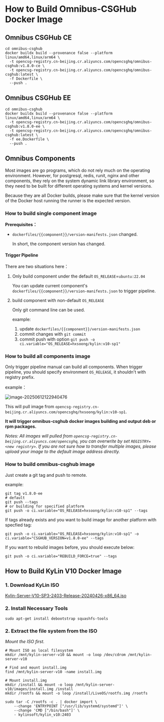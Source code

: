 # How to Build Omnibus-CSGHub Docker Image

## Omnibus CSGHub CE

```shell
cd omnibus-csghub
docker buildx build --provenance false --platform linux/amd64,linux/arm64 \
  -t opencsg-registry.cn-beijing.cr.aliyuncs.com/opencsghq/omnibus-csghub:v1.8.0-ce \
  -t opencsg-registry.cn-beijing.cr.aliyuncs.com/opencsghq/omnibus-csghub:latest \
  -f Dockerfile \
  --push .
```

## Omnibus CSGHub EE

```shell
cd omnibus-csghub
docker buildx build --provenance false --platform linux/amd64,linux/arm64 \
  -t opencsg-registry.cn-beijing.cr.aliyuncs.com/opencsghq/omnibus-csghub:v1.8.0-ee \
  -t opencsg-registry.cn-beijing.cr.aliyuncs.com/opencsghq/omnibus-csghub:latest \
  -f ee.Dockerfile \
  --push .
```

## Omnibus Components 

Most images are go programs, which do not rely much on the operating environment. However, for postgresql, redis, runit, nginx and other components, they rely on the system dynamic link library environment, so they need to be built for different operating systems and kernel versions.

Because they are all Docker builds, please make sure that the kernel version of the Docker host running the runner is the expected version.

### How to build single component image

**Prerequisites：**

- `dockerfiles/{{component}}/version-manifests.json` changed.

     In short, the component version has changed.

#### Trigger Pipeline

There are two situations here：

1. Only build component under the default `OS_RELEASE`=`ubuntu:22.04`

    You can update current component's `dockerfiles/{{component}}/version-manifests.json` to trigger pipeline.

2. build component with non-default `OS_RELEASE`

    Only git command line can be used.

    example:

    1. update `dockerfiles/{{component}}/version-manifests.json`
    2. commit changes with `git commit`
    3. commit push with option `git push -o ci.variable="OS_RELEASE=hxsoong/kylin:v10-sp1"`

### How to build all components image

Only trigger pipeline manual can build all components. When trigger pipeline, you should specify environment `OS_RELEASE`, it shouldn't with registry prefix.

example：

![image-20250612122940476](./assets/image-20250612122940476.png)

This will pull image from `opencsg-registry.cn-beijing.cr.aliyuncs.com/opencsghq/hxsoong/kylin:v10-sp1`.

**It will trigger omnibus-csghub docker images building and output deb or rpm packages.**

_Notes: All images will pulled from `opencsg-registry.cn-beijing.cr.aliyuncs.com/opencsghq`, you can overwrite by set `REGISTRY=<new registry>`. If you are not sure how to transfer multiple images, please upload your image to the default image address directly._

### How to build omnibus-csghub image

Just create a git tag and push to remote.

example:

```shell
git tag v1.8.0-ee
# default
git push --tags
# or building for specified platform
git push -o ci.variable="OS_RELEASE=hxsoong/kylin:v10-sp1" --tags
```

If tags already exists and you want to build image for another platform with specfied tag:

```shell
git push -o ci.variable="OS_RELEASE=hxsoong/kylin:v10-sp1" -o ci.variable="CSGHUB_VERSION=v1.8.0-ee" --tags
```

If you want to rebuild images before, you should execute below:

```shell
git push -o ci.variable="REBUILD_FORCE=true" --tags
```

## How to Build KyLin V10 Docker Image

### 1. Download KyLin ISO

[Kylin-Server-V10-SP3-2403-Release-20240426-x86_64.iso](https://iso.kylinos.cn/web_pungi/download/cdn/9D2GPNhvxfsF3BpmRbJjlKu0dowkAc4i/Kylin-Server-V10-SP3-2403-Release-20240426-x86_64.iso)

### 2. Install Necessary Tools

```shell
sudo apt-get install debootstrap squashfs-tools
```

### 2. Extract the file system from the ISO

*Mount the ISO first.*

```shell
# Mount ISO as local filesystem
mkdir /mnt/kylin-server-v10 && mount -o loop /dev/cdrom /mnt/kylin-server-v10

# Find and mount install.img
find /mnt/kylin-server-v10 -name install.img

# Mount install.img
mkdir /install && mount -o loop /mnt/kylin-server-v10/images/install.img /install
mkdir /rootfs && mount -o loop /install/LiveOS/rootfs.img /rootfs

sudo tar -C /rootfs -c . | docker import \
	--change 'ENTRYPOINT ["/usr/lib/systemd/systemd"]' \
	--change 'CMD ["/bin/bash"]' \
	- kylinsoft/kylin_v10:2403
```

